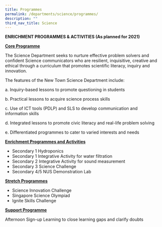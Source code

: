 ```yaml
---
title: Programmes
permalink: /departments/science/programmes/
description: ""
third_nav_title: Science
---
```

**ENRICHMENT PROGRAMMES & ACTIVITIES (As planned for 2021)**

<u>**Core Programme**</u>

The Science Department seeks to nurture effective problem solvers and confident Science communicators who are resilient, inquisitive, creative and ethical through a curriculum that promotes scientific literacy, inquiry and innovation.



The features of the New Town Science Department include:

a.    Inquiry-based lessons to promote questioning in students

b.    Practical lessons to acquire science process skills

c.    Use of ICT tools (PDLP) and SLS to develop communication and information skills

d.    Integrated lessons to promote civic literacy and real-life problem solving

e.    Differentiated programmes to cater to varied interests and needs


<u>**Enrichment Programmes and Activities**</u>

* Secondary 1 Hydroponics  
* Secondary 1 Integrative Activity for water filtration   
* Secondary 2 Integrative Activity for sound measurement
* Secondary 3 Science Challenge
* Secondary 4/5 NUS Demonstration Lab

<u>**Stretch Programmes**</u>

* Science Innovation Challenge
* Singapore Science Olympiad
* Ignite Skills Challenge

<u>**Support Programme**</u>

Afternoon Sign-up Learning to close learning gaps and clarify doubts